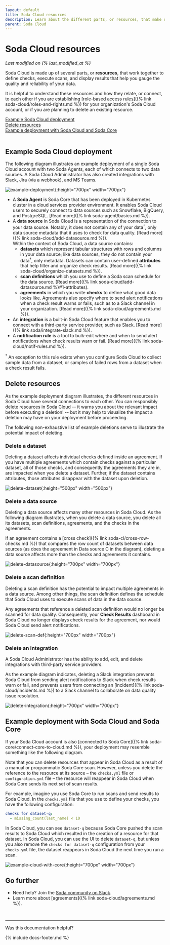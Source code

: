 ```yaml
---
layout: default
title: Soda Cloud resources
description: Learn about the different parts, or resources, that make up your Soda Cloud account.
parent: Soda Cloud
---
```


# Soda Cloud resources 
<!--Linked to UI, access Shlink-->
*Last modified on {% last_modified_at %}*

Soda Cloud is made up of several parts, or **resources**, that work together to define checks, execute scans, and display results that help you gauge the quality and reliability of your data. 

It is helpful to understand these resources and how they relate, or connect, to each other if you are establishing [role-based access rules]({% link soda-cloud/roles-and-rights.md %}) for your organization's Soda Cloud account, or if you are planning to delete an existing resource.

[Example Soda Cloud deployment](#example-soda-cloud-deployment)<br />
[Delete resources](#delete-resources)<br />
[Example deployment with Soda Cloud and Soda Core](#example-deployment-with-soda-cloud-and-soda-core)<br />
<br />

## Example Soda Cloud deployment

The following diagram illustrates an example deployment of a single Soda Cloud account with two Soda Agents, each of which connects to two data sources. A Soda Cloud Administrator has also created integrations with Slack, Jira (via a webhook), and MS Teams.

![example-deployment](/assets/images/example-deployment.png){:height="700px" width="700px"}

* A **Soda Agent** is Soda Core that has been deployed in Kubernetes cluster in a cloud services provider environment. It enables Soda Cloud users to securely connect to data sources such as Snowflake, BigQuery, and PostgreSQL. [Read more]({% link soda-agent/basics.md %}).
* A **data source** in Soda Cloud is a representation of the connection to your data source. Notably, it does not contain any of your data<sup>†</sup>, only data source metadata that it uses to check for data quality. [Read more]({% link soda-cloud/add-datasource.md %}). <br />Within the context of Soda Cloud, a data source contains:
  * **datasets** which represent tabular structures with rows and columns in your data source; like data sources, they do not contain your data<sup>†</sup>, only metadata. Datasets can contain user-defined **attributes** that help filter and organize check results. [Read more]({% link soda-cloud/organize-datasets.md %}).
  * **scan definitions** which you use to define a Soda scan schedule for the data source. [Read more]({% link soda-cloud/add-datasource.md %}#1-attributes).
  * **agreements** in which you write **checks** to define what good data looks like. Agreements also specify where to send alert notifications when a check result warns or fails, such as to a Slack channel in your organization. [Read more]({% link soda-cloud/agreements.md %}).
* An **integration** is a built-in Soda Cloud feature that enables you to connect with a third-party service provider, such as Slack. [Read more]({% link soda/integrate-slack.md %}).
* A **notification rule** is a tool to bulk-edit where and when to send alert notifications when check results warn or fail. [Read more]({% link soda-cloud/notif-rules.md %}).

<sup>†</sup> An exception to this rule exists when you configure Soda Cloud to collect sample data from a dataset, or samples of failed rows from a dataset when a check result fails.

## Delete resources

As the example deployment diagram illustrates, the different resources in Soda Cloud have several connections to each other. You can responsibly delete resources in Soda Cloud -- it warns you about the relevant impact before executing a deletion! -- but it may help to visualize the impact a deletion may have on your deployment before proceeding.

The following non-exhaustive list of example deletions serve to illustrate the potential impact of deleting. 

### Delete a dataset

Deleting a dataset affects individual checks defined inside an agreement. If you have multiple agreements which contain checks against a particular dataset, all of those checks, and consequently the agreements they are in, are impacted when you delete a dataset. Further, if the dataset contains attributes, those attributes disappear with the dataset upon deletion.

![delete-dataset](/assets/images/delete-dataset.png){:height="500px" width="500px"}

### Delete a data source

Deleting a data source affects many other resources in Soda Cloud. As the following diagram illustrates, when you delete a data source, you delete all its datasets, scan definitions, agreements, and the checks in the agreements. 

If an agreement contains a [cross check]({% link soda-cl/cross-row-checks.md %}) that compares the row count of datasets between data sources (as does the agreement in Data source C in the diagram), deleting a data source affects more than the checks and agreements it contains.

![delete-datasource](/assets/images/delete-datasource.png){:height="700px" width="700px"}

### Delete a scan definition

Deleting a scan definition has the potential to impact multiple agreements in a data source. Among other things, the scan definition defines the schedule that Soda Cloud uses to execute scans of data in the data source. 

Any agreements that reference a deleted scan definition would no longer be scanned for data quality. Consequently, your **Check Results** dashboard in Soda Cloud no longer displays check results for the agreement, nor would Soda Cloud send alert notifications.

![delete-scan-def](/assets/images/delete-scan-def.png){:height="700px" width="700px"}

### Delete an integration

A Soda Cloud Administrator has the ability to add, edit, and delete integrations with third-party service providers. 

As the example diagram indicates, deleting a Slack integration prevents Soda Cloud from sending alert notifications to Slack when check results warn or fail, and prevents users from connecting an [incident]({% link soda-cloud/incidents.md %}) to a Slack channel to collaborate on data quality issue resolution.

![delete-integration](/assets/images/delete-integration.png){:height="700px" width="700px"}

## Example deployment with Soda Cloud and Soda Core

If your Soda Cloud account is also [connected to Soda Core]({% link soda-core/connect-core-to-cloud.md %}), your deployment may resemble something like the following diagram. 

Note that you can delete resources that appear in Soda Cloud as a result of a manual or programmatic Soda Core scan. However, unless you delete the reference to the resource at its source – the `checks.yml` file or `configuration.yml` file – the resource will reappear in Soda Cloud when Soda Core sends its next set of scan results.

For example, imagine you use Soda Core to run scans and send results to Soda Cloud. In the `checks.yml` file that you use to define your checks, you have the following configuration:
```yaml
checks for dataset-q:
  - missing_count(last_name) < 10
```

In Soda Cloud, you can see `dataset-q` because Soda Core pushed the scan results to Soda Cloud which resulted in the creation of a resource for that dataset. In Soda Cloud, you can use the UI to delete `dataset-q`, but unless you also remove the `checks for dataset-q` configuration from your `checks.yml` file, the dataset reappears in Soda Cloud the next time you run a scan. 


![example-cloud-with-core](/assets/images/example-cloud-with-core.png){:height="700px" width="700px"}

## Go further

* Need help? Join the <a href="https://community.soda.io/slack" target="_blank"> Soda community on Slack</a>.
* Learn more about [agreements]({% link soda-cloud/agreements.md %}).
<br />

---

Was this documentation helpful?

<!-- LikeBtn.com BEGIN -->
<span class="likebtn-wrapper" data-theme="tick" data-i18n_like="Yes" data-ef_voting="grow" data-show_dislike_label="true" data-counter_zero_show="true" data-i18n_dislike="No"></span>
<script>(function(d,e,s){if(d.getElementById("likebtn_wjs"))return;a=d.createElement(e);m=d.getElementsByTagName(e)[0];a.async=1;a.id="likebtn_wjs";a.src=s;m.parentNode.insertBefore(a, m)})(document,"script","//w.likebtn.com/js/w/widget.js");</script>
<!-- LikeBtn.com END -->

{% include docs-footer.md %}